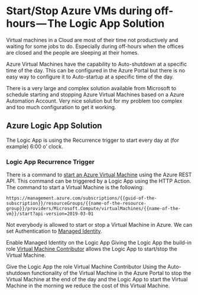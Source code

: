 # Start/Stop Azure VMs during off-hours — The Logic App Solution

Virtual machines in a Cloud are most of their time not productively and waiting for some jobs to do. Especially during off-hours when the offices are closed and the people are sleeping at their homes.

Azure Virtual Machines have the capability to Auto-shutdown at a specific time of the day. This can be configured in the Azure Portal but there is no easy way to configure it to Auto-startup at a specific time of the day.

There is a very large and complex solution available from Microsoft to schedule starting and stopping Azure Virtual Machines based on a Azure Automation Account. Very nice solution but for my problem too complex and too much configuration to get it working.

## Azure Logic App Solution
The Logic App is using the Recurrence trigger to start every day at (for example) 6:00 o’ clock.

### Logic App Recurrence Trigger

There is a command to [start an Azure Virtual Machine](https://docs.microsoft.com/en-us/rest/api/compute/virtualmachines/start) using the Azure REST API. This command can be triggered by a Logic App using the HTTP Action. The command to start a Virtual Machine is the following:

```
https://management.azure.com/subscriptions/{{guid-of-the-subscription}}/resourceGroups/{{name-of-the-resource-group}}/providers/Microsoft.Compute/virtualMachines/{{name-of-the-vm}}/start?api-version=2019-03-01
```

Not everybody is allowed to start or stop a Virtual Machine in Azure. We can set Authentication to [Managed Identity](https://docs.microsoft.com/en-us/azure/active-directory/managed-identities-azure-resources/overview).


Enable Managed Identity on the Logic App
Giving the Logic App the build-in role [Virtual Machine Contributor](https://docs.microsoft.com/en-us/azure/role-based-access-control/built-in-roles#virtual-machine-contributor) allows the Logic App to start/stop the Virtual Machine.


Give the Logic App the role Virtual Machine Contributor
Using the Auto-shutdown functionality of the Virtual Machine in the Azure Portal to stop the Virtual Machine at the end of the day and the Logic App to start the Virtual Machine in the morning we reduce the cost of this Virtual Machine.